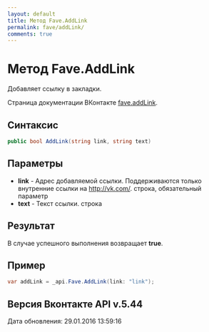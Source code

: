 ```yaml
---
layout: default
title: Метод Fave.AddLink
permalink: fave/addLink/
comments: true
---
```

# Метод Fave.AddLink
Добавляет ссылку в закладки.

Страница документации ВКонтакте [fave.addLink](https://vk.com/dev/fave.addLink).

## Синтаксис
``` csharp
public bool AddLink(string link, string text)
```

## Параметры
+ **link** - Адрес добавляемой ссылки. Поддерживаются только внутренние ссылки на http://vk.com/. строка, обязательный параметр
+ **text** - Текст ссылки. строка

## Результат
В случае успешного выполнения возвращает **true**.

## Пример
``` csharp
var addLink = _api.Fave.AddLink(link: "link");
```

## Версия Вконтакте API v.5.44
Дата обновления: 29.01.2016 13:59:16
